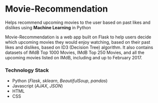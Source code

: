 # Movie-Recommendation
Helps recommend upcoming movies to the user based on past likes and dislikes using **Machine Learning** in Python

Movie-Recommendation is a web app built on Flask to help users decide which upcoming movies they would enjoy watching, based on
their past likes and dislikes, based on ID3 (Decision Tree) algorithm. It also contains datasets of IMdB Top 1000 Movies, IMdB Top 250 Movies, and all the upcoming movies
listed on IMdB, including and up to February 2017.

### Technology Stack
* Python (_Flask_, _sklearn_, _BeautifulSoup_, _pandas_)
* Javascript (_AJAX_, _JSON_)
* HTML
* CSS
